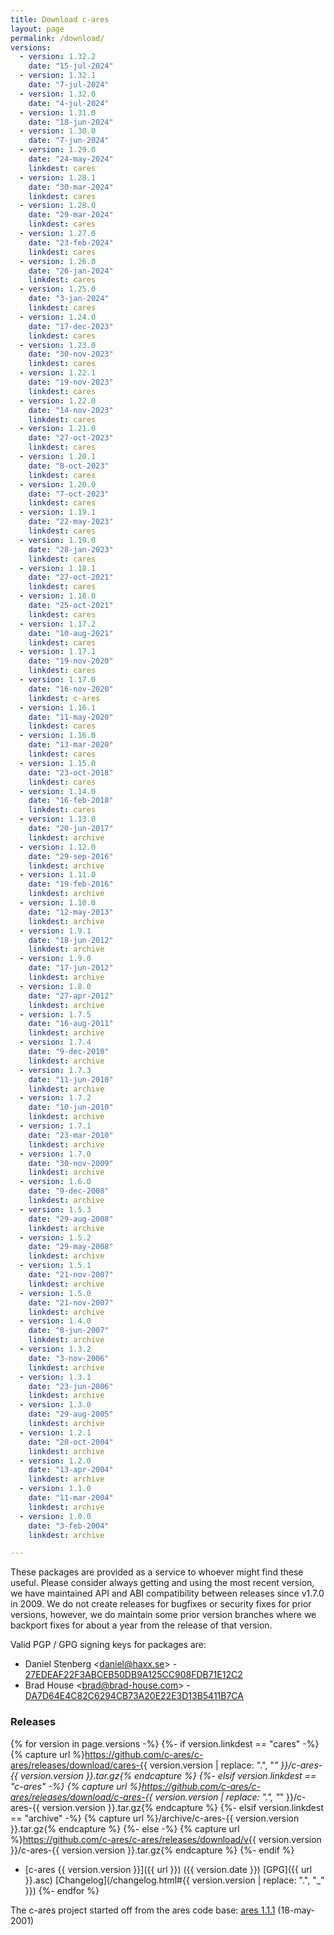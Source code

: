 ```yaml
---
title: Download c-ares
layout: page
permalink: /download/
versions:
  - version: 1.32.2
    date: "15-jul-2024"
  - version: 1.32.1
    date: "7-jul-2024"
  - version: 1.32.0
    date: "4-jul-2024"
  - version: 1.31.0
    date: "18-jun-2024"
  - version: 1.30.0
    date: "7-jun-2024"
  - version: 1.29.0
    date: "24-may-2024"
    linkdest: cares
  - version: 1.28.1
    date: "30-mar-2024"
    linkdest: cares
  - version: 1.28.0
    date: "29-mar-2024"
    linkdest: cares
  - version: 1.27.0
    date: "23-feb-2024"
    linkdest: cares
  - version: 1.26.0
    date: "26-jan-2024"
    linkdest: cares
  - version: 1.25.0
    date: "3-jan-2024"
    linkdest: cares
  - version: 1.24.0
    date: "17-dec-2023"
    linkdest: cares
  - version: 1.23.0
    date: "30-nov-2023"
    linkdest: cares
  - version: 1.22.1
    date: "19-nov-2023"
    linkdest: cares
  - version: 1.22.0
    date: "14-nov-2023"
    linkdest: cares
  - version: 1.21.0
    date: "27-oct-2023"
    linkdest: cares
  - version: 1.20.1
    date: "8-oct-2023"
    linkdest: cares
  - version: 1.20.0
    date: "7-oct-2023"
    linkdest: cares
  - version: 1.19.1
    date: "22-may-2023"
    linkdest: cares
  - version: 1.19.0
    date: "28-jan-2023"
    linkdest: cares
  - version: 1.18.1
    date: "27-oct-2021"
    linkdest: cares
  - version: 1.18.0
    date: "25-oct-2021"
    linkdest: cares
  - version: 1.17.2
    date: "10-aug-2021"
    linkdest: cares
  - version: 1.17.1
    date: "19-nov-2020"
    linkdest: cares
  - version: 1.17.0
    date: "16-nov-2020"
    linkdest: c-ares
  - version: 1.16.1
    date: "11-may-2020"
    linkdest: cares
  - version: 1.16.0
    date: "13-mar-2020"
    linkdest: cares
  - version: 1.15.0
    date: "23-oct-2018"
    linkdest: cares
  - version: 1.14.0
    date: "16-feb-2018"
    linkdest: cares
  - version: 1.13.0
    date: "20-jun-2017"
    linkdest: archive
  - version: 1.12.0
    date: "29-sep-2016"
    linkdest: archive
  - version: 1.11.0
    date: "19-feb-2016"
    linkdest: archive
  - version: 1.10.0
    date: "12-may-2013"
    linkdest: archive
  - version: 1.9.1
    date: "18-jun-2012"
    linkdest: archive
  - version: 1.9.0
    date: "17-jun-2012"
    linkdest: archive
  - version: 1.8.0
    date: "27-apr-2012"
    linkdest: archive
  - version: 1.7.5
    date: "16-aug-2011"
    linkdest: archive
  - version: 1.7.4
    date: "9-dec-2010"
    linkdest: archive
  - version: 1.7.3
    date: "11-jun-2010"
    linkdest: archive
  - version: 1.7.2
    date: "10-jun-2010"
    linkdest: archive
  - version: 1.7.1
    date: "23-mar-2010"
    linkdest: archive
  - version: 1.7.0
    date: "30-nov-2009"
    linkdest: archive
  - version: 1.6.0
    date: "9-dec-2008"
    linkdest: archive
  - version: 1.5.3
    date: "29-aug-2008"
    linkdest: archive
  - version: 1.5.2
    date: "29-may-2008"
    linkdest: archive
  - version: 1.5.1
    date: "21-nov-2007"
    linkdest: archive
  - version: 1.5.0
    date: "21-nov-2007"
    linkdest: archive
  - version: 1.4.0
    date: "8-jun-2007"
    linkdest: archive
  - version: 1.3.2
    date: "3-nov-2006"
    linkdest: archive
  - version: 1.3.1
    date: "23-jun-2006"
    linkdest: archive
  - version: 1.3.0
    date: "29-aug-2005"
    linkdest: archive
  - version: 1.2.1
    date: "20-oct-2004"
    linkdest: archive
  - version: 1.2.0
    date: "13-apr-2004"
    linkdest: archive
  - version: 1.1.0
    date: "11-mar-2004"
    linkdest: archive
  - version: 1.0.0
    date: "3-feb-2004"
    linkdest: archive

---
```


These packages are provided as a service to whoever might find these useful. Please consider always getting and using the most recent version, we have maintained API and ABI compatibility between releases since v1.7.0 in 2009. We do not create releases for bugfixes or security fixes for prior versions, however, we do maintain some prior version branches where we backport fixes for about a year from the release of that version.

Valid PGP / GPG signing keys for packages are:

 - Daniel Stenberg &lt;daniel@haxx.se&gt; - [27EDEAF22F3ABCEB50DB9A125CC908FDB71E12C2](https://keyserver.ubuntu.com/pks/lookup?op=get&search=0x27edeaf22f3abceb50db9a125cc908fdb71e12c2)
 - Brad House &lt;brad@brad-house.com&gt; - [DA7D64E4C82C6294CB73A20E22E3D13B5411B7CA](https://keyserver.ubuntu.com/pks/lookup?op=get&search=0xda7d64e4c82c6294cb73a20e22e3d13b5411b7ca)

### Releases

{% for version in page.versions -%}
  {%- if version.linkdest == "cares" -%}
    {% capture url %}https://github.com/c-ares/c-ares/releases/download/cares-{{ version.version | replace: ".", "_" }}/c-ares-{{ version.version }}.tar.gz{% endcapture %}
  {%- elsif version.linkdest == "c-ares" -%}
    {% capture url %}https://github.com/c-ares/c-ares/releases/download/c-ares-{{ version.version | replace: ".", "_" }}/c-ares-{{ version.version }}.tar.gz{% endcapture %}
  {%- elsif version.linkdest == "archive" -%}
    {% capture url %}/archive/c-ares-{{ version.version }}.tar.gz{% endcapture %}
  {%- else -%}
    {% capture url %}https://github.com/c-ares/c-ares/releases/download/v{{ version.version }}/c-ares-{{ version.version }}.tar.gz{% endcapture %}
  {%- endif %}
- [c-ares {{ version.version }}]({{ url }}) ({{ version.date }}) [GPG]({{ url }}.asc) [Changelog](/changelog.html#{{ version.version | replace: ".", "_" }})
{%- endfor %}


The c-ares project started off from the ares code base: <a href="/archive/ares-1.1.1.tar.gz">ares 1.1.1</a> (18-may-2001)
